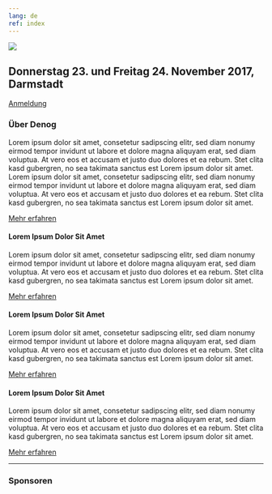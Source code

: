```yaml
---
lang: de
ref: index
---
```

<div id="mainpage">
    <div class="pagecontentblock">
        <div class="row">
            <div class="col-sm-12">
                <div class="mainpagebox mainpageboxlarge">
                    <div>
                        <div class="container">
                            <div class="row">
                                <div class="col-sm-6">
                                    <img src="{{ site.url }}/images/denog_logo_konferenz_outline_large.jpg" id="mainpagelogo" />
                                </div>
                                <div class="col-sm-6">
                                    <h2 class="mainpageboxheadline">Donnerstag 23. und Freitag 24. November 2017, Darmstadt</h2>
                                    <p><a href="{{ site.url }}/{{ page.lang }}/anmeldung.html" class="btn btn-custom-default">Anmeldung <i class="ion-arrow-right-c"></i></a></p>                    
                                </div>
                            </div>
                        </div>
                    </div>
                </div>
            </div>
        </div>
        <div class="container">
            <div class="mainpagepaddedbox">
                <h3>Über Denog</h3>
                <p>Lorem ipsum dolor sit amet, consetetur sadipscing elitr, sed diam nonumy eirmod tempor invidunt ut labore et dolore magna aliquyam erat, sed diam voluptua. At vero eos et accusam et justo duo dolores et ea rebum. Stet clita kasd gubergren, no sea takimata sanctus est Lorem ipsum dolor sit amet. Lorem ipsum dolor sit amet, consetetur sadipscing elitr, sed diam nonumy eirmod tempor invidunt ut labore et dolore magna aliquyam erat, sed diam voluptua. At vero eos et accusam et justo duo dolores et ea rebum. Stet clita kasd gubergren, no sea takimata sanctus est Lorem ipsum dolor sit amet.</p>
                <a href="http://www.denog.de/meetings/denog9" target="new" class="btn btn-custom-default pull-right">Mehr erfahren <i class="ion-arrow-right-c"></i></a>
                <div class="clearfix"></div>
            </div>
            <div class="row">
                <div class="col-sm-4">
                    <div class="mainpagepaddedbox">
                        <div>
                            <h4>Lorem Ipsum Dolor Sit Amet</h4>
                            <p>Lorem ipsum dolor sit amet, consetetur sadipscing elitr, sed diam nonumy eirmod tempor invidunt ut labore et dolore magna aliquyam erat, sed diam voluptua. At vero eos et accusam et justo duo dolores et ea rebum. Stet clita kasd gubergren, no sea takimata sanctus est Lorem ipsum dolor sit amet.</p>
                            <a href="#" class="btn btn-custom-default mainpageboxlink pull-right">Mehr erfahren <i class="ion-arrow-right-c"></i></a>
                        </div>
                    </div>
                </div>
                <div class="col-sm-4">
                    <div class="mainpagepaddedbox">
                        <div>
                            <h4>Lorem Ipsum Dolor Sit Amet</h4>
                            <p>Lorem ipsum dolor sit amet, consetetur sadipscing elitr, sed diam nonumy eirmod tempor invidunt ut labore et dolore magna aliquyam erat, sed diam voluptua. At vero eos et accusam et justo duo dolores et ea rebum. Stet clita kasd gubergren, no sea takimata sanctus est Lorem ipsum dolor sit amet.</p>
                            <a href="#" class="btn btn-custom-default mainpageboxlink pull-right">Mehr erfahren <i class="ion-arrow-right-c"></i></a>
                        </div>
                    </div>
                </div>
                <div class="col-sm-4">
                    <div class="mainpagepaddedbox">
                        <div>
                            <h4>Lorem Ipsum Dolor Sit Amet</h4>
                            <p>Lorem ipsum dolor sit amet, consetetur sadipscing elitr, sed diam nonumy eirmod tempor invidunt ut labore et dolore magna aliquyam erat, sed diam voluptua. At vero eos et accusam et justo duo dolores et ea rebum. Stet clita kasd gubergren, no sea takimata sanctus est Lorem ipsum dolor sit amet.</p>
                            <a href="#" class="btn btn-custom-default mainpageboxlink pull-right">Mehr erfahren <i class="ion-arrow-right-c"></i></a>
                        </div>
                    </div>
                </div>
            </div>
        </div>
        <hr class="verticaldivider" />
        <div class="container">
            <div class="mainpagepaddedbox">
                <h3>Sponsoren</h3>
                <div id="sponsorslider">
                    <div class="sponsorsliderlogo">
                        <div class="sponsorsliderlogowrapper">
                            <div class="sponsorsliderlogoinnerwrapper"></div>
                        </div>
                    </div>
                    <div class="sponsorsliderlogo">
                        <div class="sponsorsliderlogowrapper">
                            <div class="sponsorsliderlogoinnerwrapper"></div>
                        </div>
                    </div>
                    <div class="sponsorsliderlogo">
                        <div class="sponsorsliderlogowrapper">
                            <div class="sponsorsliderlogoinnerwrapper"></div>
                        </div>
                    </div>
                    <div class="sponsorsliderlogo">
                        <div class="sponsorsliderlogowrapper">
                            <div class="sponsorsliderlogoinnerwrapper"></div>
                        </div>
                    </div>
                    <div class="sponsorsliderlogo">
                        <div class="sponsorsliderlogowrapper">
                            <div class="sponsorsliderlogoinnerwrapper"></div>
                        </div>
                    </div>
                    <div class="sponsorsliderlogo">
                        <div class="sponsorsliderlogowrapper">
                            <div class="sponsorsliderlogoinnerwrapper"></div>
                        </div>
                    </div>
                    <div class="sponsorsliderlogo">
                        <div class="sponsorsliderlogowrapper">
                            <div class="sponsorsliderlogoinnerwrapper"></div>
                        </div>
                    </div>
                    <div class="sponsorsliderlogo">
                        <div class="sponsorsliderlogowrapper">
                            <div class="sponsorsliderlogoinnerwrapper"></div>
                        </div>
                    </div>
                </div>
            </div>
        </div>
    </div>
</div>
<script type="text/javascript">
    var sliderImageItems = [
        '{{ site.url }}/images/sponsoren2017/11xantaro.jpg',
        '{{ site.url }}/images/sponsoren2017/12juniper.jpg',
        '{{ site.url }}/images/sponsoren2017/21megaport.jpg',
        '{{ site.url }}/images/sponsoren2017/22ecix.jpg',
        '{{ site.url }}/images/sponsoren2017/anexia.jpg',
        '{{ site.url }}/images/sponsoren2017/nokia.jpg',
        '{{ site.url }}/images/sponsoren2017/syseleven.jpg',
        '{{ site.url }}/images/sponsoren2017/thomas-krenn.jpg',
    ];
</script>